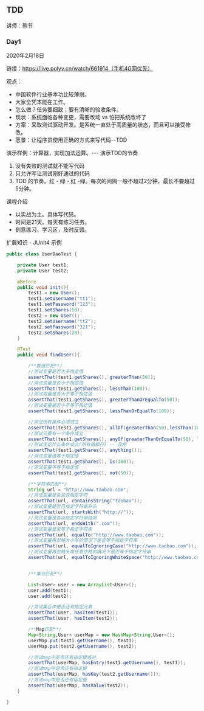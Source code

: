 ## TDD

讲师：熊节

### Day1 

2020年2月18日

链接：https://live.polyv.cn/watch/661914（手机4G网优先）

观点：

- 中国软件行业基本功比较薄弱。
- 大家全凭本能在工作。
- 怎么做？任务要细致；要有清晰的验收条件。
- 现状：系统面临各种变更，需要改动  vs  怕把系统改坏了
- 方案：采取测试驱动开发。是系统一直处于高质量的状态，而且可以接受修改。
- 愿景：让程序员使用正确的方式来写代码--TDD

演示样例：计算器，实现加法运算。--- 演示TDD的节奏

1. 没有失败的测试就不能写代码
2. 只允许写让测试刚好通过的代码
3. TDD 的节奏。红 - 绿 - 红 -绿。每次的间隔一般不超过2分钟，最长不要超过5分钟。

课程介绍

- 以实战为主。具体写代码。
- 时间是21天。每天有练习任务。
- 刻意练习，学习区，及时反馈。

扩展知识 - JUnit4 示例

```java
public class UserDaoTest {

    private User test1;
    private User test2;

    @Before
    public void init(){
        test1 = new User();
        test1.setUsername("tt1");
        test1.setPassword("123");
        test1.setShares(50);
        test2 = new User();
        test2.setUsername("tt2");
        test2.setPassword("321");
        test2.setShares(20);
    }

    @Test
    public void findUser(){

        /**数值匹配**/
        //测试变量是否大于指定值
        assertThat(test1.getShares(), greaterThan(50));
        //测试变量是否小于指定值
        assertThat(test1.getShares(), lessThan(100));
        //测试变量是否大于等于指定值
        assertThat(test1.getShares(), greaterThanOrEqualTo(50));
        //测试变量是否小于等于指定值
        assertThat(test1.getShares(), lessThanOrEqualTo(100));

        //测试所有条件必须成立
        assertThat(test1.getShares(), allOf(greaterThan(50),lessThan(100)));
        //测试只要有一个条件成立
        assertThat(test1.getShares(), anyOf(greaterThanOrEqualTo(50), lessThanOrEqualTo(100)));
        //测试无论什么条件成立(所有值都行) -- 没用
        assertThat(test1.getShares(), anything());
        //测试变量值等于指定值
        assertThat(test1.getShares(), is(100));
        //测试变量不等于指定值
        assertThat(test1.getShares(), not(50));

        /**字符串匹配**/
        String url = "http://www.taobao.com";
        //测试变量是否包含指定字符
        assertThat(url, containsString("taobao"));
        //测试变量是否已指定字符串开头
        assertThat(url, startsWith("http://"));
        //测试变量是否以指定字符串结尾
        assertThat(url, endsWith(".com"));
        //测试变量是否等于指定字符串
        assertThat(url, equalTo("http://www.taobao.com"));
        //测试变量再忽略大小写的情况下是否等于指定字符串
        assertThat(url, equalToIgnoringCase("http://www.taobao.com"));
        //测试变量再忽略头尾任意空格的情况下是否等于指定字符串
        assertThat(url, equalToIgnoringWhiteSpace("http://www.taobao.com"));


        /**集合匹配**/

        List<User> user = new ArrayList<User>();
        user.add(test1);
        user.add(test2);

        //测试集合中是否还有指定元素
        assertThat(user, hasItem(test1));
        assertThat(user, hasItem(test2));

        /**Map匹配**/
        Map<String,User> userMap = new HashMap<String,User>();
        userMap.put(test1.getUsername(), test1);
        userMap.put(test2.getUsername(), test2);

        //测试map中是否还有指定键值对
        assertThat(userMap, hasEntry(test1.getUsername(), test1));
        //测试map中是否还有指定键
        assertThat(userMap, hasKey(test2.getUsername()));
        //测试map中是否还有指定值
        assertThat(userMap, hasValue(test2));
    }

}
```



